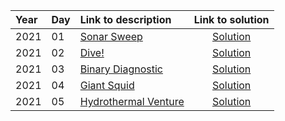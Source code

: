 | Year | Day | Link to description | Link to solution
|:---|:---|:---|:---:|
| 2021 | 01 | [Sonar Sweep](https://adventofcode.com/2021/day/1) | [Solution](https://github.com/versenyi98/programming-contests/tree/master/Advent%20of%20Code/2021/Day%2001%20-%20Sonar%20Sweep)|
| 2021 | 02 | [Dive!](https://adventofcode.com/2021/day/2) | [Solution](https://github.com/versenyi98/programming-contests/tree/master/Advent%20of%20Code/2021/Day%2002%20-%20Dive%21)|
| 2021 | 03 | [Binary Diagnostic](https://adventofcode.com/2021/day/3) | [Solution](https://github.com/versenyi98/programming-contests/tree/master/Advent%20of%20Code/2021/Day%2003%20-%20Binary%20Diagnostic)|
| 2021 | 04 | [Giant Squid](https://adventofcode.com/2021/day/4) | [Solution](https://github.com/versenyi98/programming-contests/tree/master/Advent%20of%20Code/2021/Day%2004%20-%20Giant%20Squid)|
| 2021 | 05 | [Hydrothermal Venture](https://adventofcode.com/2021/day/5) | [Solution](https://github.com/versenyi98/programming-contests/tree/master/Advent%20of%20Code/2021/Day%2005%20-%20Hydrothermal%20Venture)|
